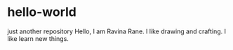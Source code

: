 # hello-world
just another repository
Hello, I am Ravina Rane.
I like drawing and crafting.
I like learn new things.
